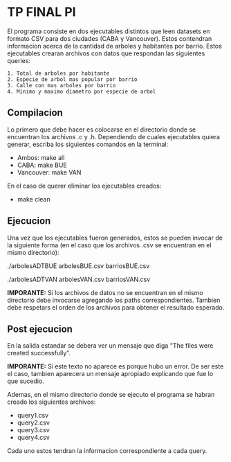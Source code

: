 # TP FINAL PI

El programa consiste en dos ejecutables distintos que leen datasets en formato CSV para dos ciudades (CABA y Vancouver). Estos contendran informacion acerca de la cantidad de arboles y habitantes por barrio. 
Estos ejecutables crearan archivos con datos que respondan las siguientes queries:

	1. Total de arboles por habitante
	2. Especie de arbol mas popular por barrio
	3. Calle con mas arboles por barrio
	4. Minimo y maximo diametro por especie de arbol


## Compilacion
Lo primero que debe hacer es colocarse en el directorio donde se encuentran los archivos .c y .h. Dependiendo de cuales ejecutables quiera generar, escriba los siguientes comandos en la terminal:
- Ambos: make all
- CABA: make BUE
- Vancouver: make VAN

En el caso de querer eliminar los ejecutables creados:
- make clean


## Ejecucion
Una vez que los ejecutables fueron generados, estos se pueden invocar de la siguiente forma (en el caso que los archivos .csv se encuentran en el mismo directorio):

./arbolesADTBUE arbolesBUE.csv barriosBUE.csv

./arbolesADTVAN arbolesVAN.csv barriosVAN.csv

**IMPORANTE:** Si los archivos de datos no se encuentran en el mismo directorio debe invocarse agregando los paths correspondientes. Tambien debe respetars el orden de los archivos para obtener el resultado esperado. 


## Post ejecucion
En la salida estandar se debera ver un mensaje que diga 
"The files were created successfully".

**IMPORANTE:** Si este texto no aparece es porque hubo un error. De ser este el caso, tambien aparecera un mensaje apropiado explicando que fue lo que sucedio. 

Ademas, en el mismo directorio donde se ejecuto el programa se habran creado los siguientes archivos:
- query1.csv
- query2.csv
- query3.csv
- query4.csv

Cada uno estos tendran la informacion correspondiente a cada query.
